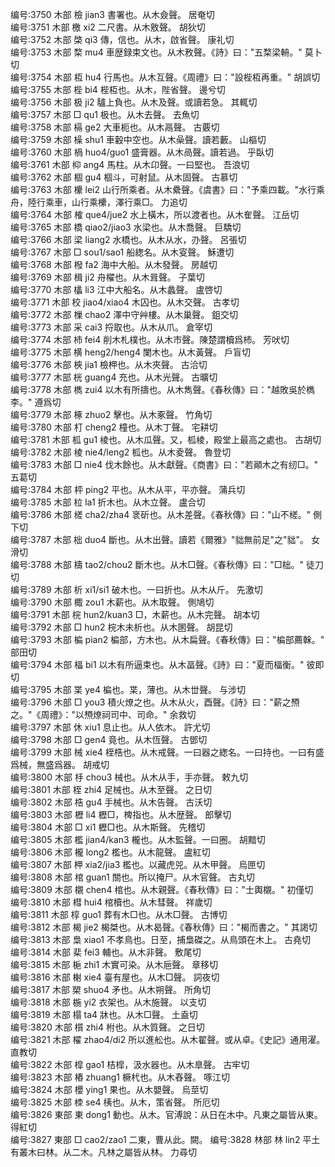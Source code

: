 <!-- { "loadSidebar": true } -->
编号:3750   木部   檢   jian3   書署也。从木僉聲。   居奄切  
编号:3751   木部   檄   xi2   二尺書。从木敫聲。   胡狄切  
编号:3752   木部   棨   qi3   傳，信也。从木，啟省聲。   康礼切  
编号:3753   木部   楘   mu4   車歴録束文也。从木敄聲。《詩》曰："五楘梁輈。"   莫卜切  
编号:3754   木部   枑   hu4   行馬也。从木互聲。《周禮》曰："設梐枑再重。"   胡誤切  
编号:3755   木部   梐   bi4   梐枑也。从木，陛省聲。   邊兮切  
编号:3756   木部   极   ji2   驢上負也。从木及聲。或讀若急。   其輒切  
编号:3757   木部   □   qu1   极也。从木去聲。   去魚切  
编号:3758   木部   槅   ge2   大車枙也。从木鬲聲。   古覈切  
编号:3759   木部   橾   shu1   車轂中空也。从木喿聲。讀若藪。   山樞切  
编号:3760   木部   楇   huo4/guo1   盛膏器。从木咼聲。讀若過。   乎臥切  
编号:3761   木部   枊   ang4   馬柱。从木卬聲。一曰堅也。   吾浪切  
编号:3762   木部   棝   gu4   棝斗，可射鼠。从木固聲。   古慕切  
编号:3763   木部   欙   lei2   山行所乘者。从木纍聲。《虞書》曰："予乘四載。"水行乘舟，陸行乘車，山行乘欙，澤行乘□。   力追切  
编号:3764   木部   榷   que4/jue2   水上橫木，所以渡者也。从木隺聲。   江岳切  
编号:3765   木部   橋   qiao2/jiao3   水梁也。从木喬聲。   巨驕切  
编号:3766   木部   梁   liang2   水橋也。从木从水，刅聲。   呂張切  
编号:3767   木部   □   sou1/sao1   船緫名。从木叜聲。   穌遭切  
编号:3768   木部   橃   fa2   海中大船。从木發聲。   房越切  
编号:3769   木部   楫   ji2   舟櫂也。从木咠聲。   子葉切  
编号:3770   木部   欚   li3   江中大船名。从木蠡聲。   盧啓切  
编号:3771   木部   校   jiao4/xiao4   木囚也。从木交聲。   古孝切  
编号:3772   木部   樔   chao2   澤中守艸樓。从木巢聲。   鉏交切  
编号:3773   木部   采   cai3   捋取也。从木从爪。   倉宰切  
编号:3774   木部   杮   fei4   削木札樸也。从木巿聲。陳楚謂櫝爲杮。   芳吠切  
编号:3775   木部   横   heng2/heng4   闌木也。从木黃聲。   戶盲切  
编号:3776   木部   梜   jia1   檢柙也。从木夾聲。   古洽切  
编号:3777   木部   桄   guang4   充也。从木光聲。   古曠切  
编号:3778   木部   檇   zui4   以木有所擣也。从木雋聲。《春秋傳》曰："越敗吳於檇李。"   遵爲切  
编号:3779   木部   椓   zhuo2   擊也。从木豖聲。   竹角切  
编号:3780   木部   朾   cheng2   橦也。从木丁聲。   宅耕切  
编号:3781   木部   柧   gu1   棱也。从木瓜聲。又，柧棱，殿堂上最高之處也。   古胡切  
编号:3782   木部   棱   nie4/leng2   柧也。从木夌聲。   魯登切  
编号:3783   木部   □   nie4   伐木餘也。从木獻聲。《商書》曰："若顚木之有纫□。"   五葛切  
编号:3784   木部   枰   ping2   平也。从木从平，平亦聲。   蒲兵切  
编号:3785   木部   柆   la1   折木也。从木立聲。   盧合切  
编号:3786   木部   槎   cha2/zha4   衺斫也。从木差聲。《春秋傳》曰："山不槎。"   側下切  
编号:3787   木部   柮   duo4   斷也。从木出聲。讀若《爾雅》"貀無前足"之"貀"。   女滑切  
编号:3788   木部   檮   tao2/chou2   斷木也。从木□聲。《春秋傳》曰："□柮。"   徒刀切  
编号:3789   木部   析   xi1/si1   破木也。一曰折也。从木从斤。   先激切  
编号:3790   木部   棷   zou1   木薪也。从木取聲。   側鳩切  
编号:3791   木部   梡   hun2/kuan3   □，木薪也。从木完聲。   胡本切  
编号:3792   木部   □   hun2   梡木未析也。从木圂聲。   胡昆切  
编号:3793   木部   楄   pian2   楄部，方木也。从木扁聲。《春秋傳》曰："楄部薦榦。"   部田切  
编号:3794   木部   楅   bi1   以木有所逼束也。从木畐聲。《詩》曰："夏而楅衡。"   彼即切  
编号:3795   木部   枼   ye4   楄也。枼，薄也。从木丗聲。   与涉切  
编号:3796   木部   □   you3   積火燎之也。从木从火，酉聲。《詩》曰："薪之槱之。"《周禮》："以槱燎祠司中、司命。"   余救切  
编号:3797   木部   休   xiu1   息止也。从人依木。   許尤切  
编号:3798   木部   □   gen4   竟也。从木恆聲。   古鄧切  
编号:3799   木部   械   xie4   桎梏也。从木戒聲。一曰器之緫名。一曰持也。一曰有盛爲械，無盛爲器。   胡戒切  
编号:3800   木部   杽   chou3   械也。从木从手，手亦聲。   敕九切  
编号:3801   木部   桎   zhi4   足械也。从木至聲。   之日切  
编号:3802   木部   梏   gu4   手械也。从木告聲。   古沃切  
编号:3803   木部   櫪   li4   櫪□，椑指也。从木歴聲。   郎擊切  
编号:3804   木部   □   xi1   櫪□也。从木斯聲。   先稽切  
编号:3805   木部   檻   jian4/kan3   櫳也。从木監聲。一曰圈。   胡黯切  
编号:3806   木部   櫳   long2   檻也。从木龍聲。   盧紅切  
编号:3807   木部   柙   xia2/jia3   檻也。以藏虎兕。从木甲聲。   烏匣切  
编号:3808   木部   棺   guan1   關也。所以掩尸。从木官聲。   古丸切  
编号:3809   木部   櫬   chen4   棺也。从木親聲。《春秋傳》曰："士輿櫬。"   初僅切  
编号:3810   木部   槥   hui4   棺櫝也。从木彗聲。   祥歲切  
编号:3811   木部   椁   guo1   葬有木□也。从木□聲。   古博切  
编号:3812   木部   楬   jie2   楬桀也。从木曷聲。《春秋傳》曰："楬而書之。"   其謁切  
编号:3813   木部   梟   xiao1   不孝鳥也。日至，捕梟磔之。从鳥頭在木上。   古堯切  
编号:3814   木部   棐   fei3   輔也。从木非聲。   敷尾切  
编号:3815   木部   梔   zhi1   木實可染。从木巵聲。   章移切  
编号:3816   木部   榭   xie4   臺有屋也。从木□聲。   詞夜切  
编号:3817   木部   槊   shuo4   矛也。从木朔聲。   所角切  
编号:3818   木部   椸   yi2   衣架也。从木施聲。   以支切  
编号:3819   木部   榻   ta4   牀也。从木□聲。   土盍切  
编号:3820   木部   櫍   zhi4   柎也。从木質聲。   之日切  
编号:3821   木部   櫂   zhao4/di2   所以進舩也。从木翟聲。或从卓。《史記》通用濯。   直教切  
编号:3822   木部   槹   gao1   桔槹，汲水器也。从木臯聲。   古牢切  
编号:3823   木部   樁   zhuang1   橛杙也。从木舂聲。   啄江切  
编号:3824   木部   櫻   ying1   果也。从木嬰聲。   烏莖切  
编号:3825   木部   栜   se4   桋也。从木，策省聲。   所厄切  
编号:3826   東部   東   dong1   動也。从木。官溥說：从日在木中。凡東之屬皆从東。   得紅切  
编号:3827   東部   □   cao2/zao1   二東，曹从此。闕。
编号:3828   林部   林   lin2   平土有叢木曰林。从二木。凡林之屬皆从林。   力尋切  
